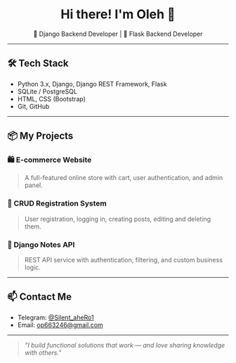 <h1 align="center">Hi there! I'm Oleh 👋</h1>

<p align="center">
🔹 Django Backend Developer | 🔹 Flask Backend Developer
</p>

---

## 🛠️ Tech Stack
- Python 3.x, Django, Django REST Framework, Flask
- SQLite / PostgreSQL
- HTML, CSS (Bootstrap)
- Git, GitHub

---

## 📦 My Projects

### 🛍️ E-commerce Website
> A full-featured online store with cart, user authentication, and admin panel.

### 🔐 CRUD Registration System
> User registration, logging in, creating posts, editing and deleting them.

### 🧠 Django Notes API
> REST API service with authentication, filtering, and custom business logic.

---

## 📫 Contact Me

- Telegram: [@Silent_aheRo1](https://t.me/Silent_aheRo1)
- Email: op663246@gmail.com

---

> *"I build functional solutions that work — and love sharing knowledge with others."*
